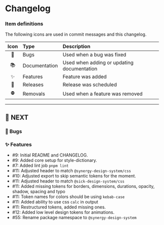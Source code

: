 # Changelog

### Item definitions

The following icons are used in commit messages and this changelog.

|  Icon  | Type          | Description
|:------:|:--------------|:----------------------------
|   🐛   | Bugs          | Used when a bug was fixed
|   📚   | Documentation | Used when adding or updating documentation
|   ✨   | Features      | Feature was added
|   🚀   | Releases      | Release was scheduled
|   ⛔   | Removals      | Used when a feature was removed

---

## 🚀 NEXT

### 🐛 Bugs

### ✨ Features

- #9: Initial README and CHANGELOG.
- #9: Added core setup for style-dictionary.
- #7: Added lint job `pnpm lint`
- #11: Adjusted header to match `@synergy-design-system/css`
- #10: Adjusted export to skip semantic tokens for the moment.
- #11: Adjusted header to match `@sick-design-system/css`
- #11: Added missing tokens for borders, dimensions, durations, opacity, shadow, spacing and typo
- #11: Token names for colors should be using `kebab-case`
- #11: Added ability to use css `calc` in output
- #11: Restructured tokens, added missing ones.
- #12: Added low level design tokens for animations.
- #55: Rename package namespace to `@synergy-design-system`
